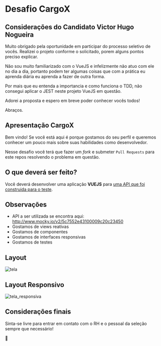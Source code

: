 # Desafio CargoX


## Considerações do Candidato Victor Hugo Nogueira

Muito obrigado pela oportunidade em participar do processo seletivo de vocês.
Realizei o projeto conforme o solicitado, porem alguns pontos preciso explicar.

Não sou muito familiarizado com o VueJS e infelizmente não atuo com ele no dia a dia, portanto podem ter algumas coisas que com a prática eu aprenda diária eu aprenda a fazer de outra forma.

Por mais que eu entenda a importancia e como funciona o TDD, não consegui aplicar o JEST neste projeto VueJS em questão.

Adorei a proposta e espero em breve poder conhecer vocês todos!

Abraços.


## Apresentação CargoX
Bem vindo! Se você está aqui é porque gostamos do seu perfil e queremos conhecer um pouco mais sobre suas habilidades como desenvolvedor.

Nesse desafio você terá que fazer um _fork_ e submeter `Pull Requests` para este repos resolvendo o problema em questão.

## O que deverá ser feito?

Você deverá desenvolver uma aplicação **VUEJS** para [uma API que foi construida para o teste](http://www.mocky.io/v2/5c7552e43100009c20c23450).

## Observações

* API a ser utilizada se encontra aqui: <http://www.mocky.io/v2/5c7552e43100009c20c23450>
* Gostamos de views reativas
* Gostamos de componentes
* Gostamos de interfaces responsivas
* Gostamos de testes

## Layout
![tela](https://user-images.githubusercontent.com/234173/53424507-17f6ce00-39c2-11e9-945e-766d1961b4ac.png)

## Layout Responsivo
![tela_responsiva](https://user-images.githubusercontent.com/234173/53424574-2e048e80-39c2-11e9-9972-2c613bf0de73.png)

## Considerações finais

Sinta-se livre para entrar em contato com o RH e o pessoal da seleção sempre que necessário!

:truck:
